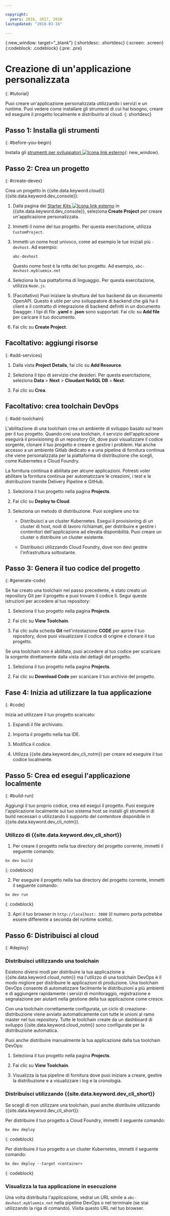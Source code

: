 ```yaml
---

copyright:
  years: 2016, 2017, 2018
lastupdated: "2018-03-16"

---
```


{:new_window: target="_blank"}
{:shortdesc: .shortdesc}
{:screen: .screen}
{:codeblock: .codeblock}
{:pre: .pre}

# Creazione di un'applicazione personalizzata
{: #tutorial}

Puoi creare un'applicazione personalizzata utilizzando i servizi e un runtime. Puoi vedere come installare gli strumenti di cui hai bisogno, creare ed eseguire il progetto localmente e distribuirlo al cloud.
{: shortdesc}

## Passo 1: Installa gli strumenti
{: #before-you-begin}

Installa gli [strumenti per sviluppatori ![Icona link esterno](../../icons/launch-glyph.svg "Icona link esterno")](https://github.com/IBM-Bluemix/ibm-cloud-developer-tools){: new_window}.

## Passo 2: Crea un progetto
{: #create-devex}

Crea un progetto in {{site.data.keyword.cloud}} {{site.data.keyword.dev_console}}:

1. Dalla pagina dei [Starter Kits ![Icona link esterno](../../icons/launch-glyph.svg "Icona link esterno")](https://console.ng.bluemix.net/developer/appservice/starter-kits/) in {{site.data.keyword.dev_console}}, seleziona **Create Project** per creare un'applicazione personalizzata.

2. Immetti il nome del tuo progetto. Per questa esercitazione, utilizza `CustomProject`.   

3. Immetti un nome host univoco, come ad esempio le tue iniziali più `-devhost`. Ad esempio:

	```
	abc-devhost
	```

	Questo nome host è la rotta del tuo progetto. Ad esempio, `abc-devhost.mybluemix.net`

4. Seleziona la tua piattaforma di linguaggio. Per questa esercitazione, utilizza `Node.js`.

5. (Facoltativo) Puoi iniziare la struttura del tuo backend da un documento OpenAPI. Questo è utile per uno sviluppatore di backend che già ha il client e il contratto di integrazione di backend definiti in un documento Swagger. I tipi di file **.yaml** e **.json** sono supportati. Fai clic su **Add file** per caricare il tuo documento.

6. Fai clic su **Create Project**.

## Facoltativo: aggiungi risorse
{: #add-services}

1. Dalla vista **Project Details**, fai clic su **Add Resource**.

2. Seleziona il tipo di servizio che desideri. Per questa esercitazione, seleziona **Data** > **Next** > **Cloudant NoSQL DB** > **Next**.

4. Fai clic su **Crea**.

## Facoltativo: crea toolchain DevOps
{: #add-toolchain}

L'abilitazione di una toolchain crea un ambiente di sviluppo basato sul team per il tuo progetto. Quando crei una toolchain, il servizio dell'applicazione eseguirà il provisioning di un repository Git, dove puoi visualizzare il codice sorgente, clonare il tuo progetto e creare e gestire i problemi. Hai anche accesso a un ambiente Gitlab dedicato e a una pipeline di fornitura continua che viene personalizzata per la piattaforma di distribuzione che scegli, come Kubernetes o Cloud Foundry.

La fornitura continua è abilitata per alcune applicazioni. Potresti voler abilitare la fornitura continua per automatizzare le creazioni, i test e le distribuzioni tramite Delivery Pipeline e GitHub.

1. Seleziona il tuo progetto nella pagina **Projects**.

2. Fai clic su **Deploy to Cloud**.

3. Seleziona un metodo di distribuzione. Puoi scegliere uno tra:

	* Distribuisci a un cluster Kubernetes. Esegui il provisioning di un cluster di host, nodi di lavoro richiamati, per distribuire e gestire i contenitori dell'applicazione ad elevata disponibilità. Puoi creare un cluster o distribuire un cluster esistente. 

	* Distribuisci utilizzando Cloud Foundry, dove non devi gestire l'infrastruttura sottostante.

## Passo 3: Genera il tuo codice del progetto
{: #generate-code}

Se hai creato una toolchain nel passo precedente, è stato creato un repository Git per il progetto e puoi trovare il codice lì. Segui queste istruzioni per accedere al tuo repository:

1. Seleziona il tuo progetto nella pagina **Projects**.

2. Fai clic su **View Toolchain**.

3. Fai clic sulla scheda **Git** nell'intestazione **CODE** per aprire il tuo repository, dove puoi visualizzare il codice di origine e clonare il tuo progetto.

Se una toolchain non è abilitata, puoi accedere al tuo codice per scaricare la sorgente direttamente dalla vista dei dettagli del progetto.

1. Seleziona il tuo progetto nella pagina **Projects**.

2. Fai clic su **Download Code** per scaricare il tuo archivio del progetto.

## Fase 4: Inizia ad utilizzare la tua applicazione
{: #code}

Inizia ad utilizzare il tuo progetto scaricato:

1. Espandi il file archiviato.

2. Importa il progetto nella tua IDE.

3. Modifica il codice.

4. Utilizza {{site.data.keyword.dev_cli_notm}} per creare ed eseguire il tuo codice localmente.


## Passo 5: Crea ed esegui l'applicazione localmente
{: #build-run}

Aggiungi il tuo proprio codice, crea ed esegui il progetto. Puoi eseguire l'applicazione localmente sul tuo sistema host se installi gli strumenti di build necessari o utilizzando il supporto del contenitore disponibile in {{site.data.keyword.dev_cli_notm}}.

### Utilizzo di {{site.data.keyword.dev_cli_short}}

1. Per creare il progetto nella tua directory del progetto corrente, immetti il seguente comando:

  ```
  bx dev build
  ```
  {: codeblock}

2. Per eseguire il progetto nella tua directory del progetto corrente, immetti il seguente comando:

  ```
  bx dev run
  ```
  {: codeblock}

3. Apri il tuo browser in `http://localhost: 3000` (il numero porta potrebbe essere differente a seconda del runtime scelto). 


## Passo 6: Distribuisci al cloud
{: #deploy}

### Distribuisci utilizzando una toolchain
Esistono diversi modi per distribuire la tua applicazione a {{site.data.keyword.cloud_notm}} ma l'utilizzo di una toolchain DevOps è il modo migliore per distribuire le applicazioni di produzione. Una toolchain DevOps consente di automatizzare facilmente le distribuzioni a più ambienti e di aggiungere rapidamente i servizi di monitoraggio, registrazione e segnalazione per aiutarti nella gestione della tua applicazione come cresce.

Con una toolchain correttamente configurata, un ciclo di creazione-distribuzione viene avviato automaticamente con tutte le unioni al ramo master nel tuo repository. Tutte le toolchain create da un dashboard di sviluppo {{site.data.keyword.cloud_notm}} sono configurate per la distribuzione automatica.

Puoi anche distribuire manualmente la tua applicazione dalla tua toolchain DevOps:

1. Seleziona il tuo progetto nella pagina **Projects**.

2. Fai clic su **View Toolchain**.

3. Visualizza la tua pipeline di fornitura dove puoi iniziare a creare, gestire la distribuzione e a visualizzare i log e la cronologia.

### Distribuisci utilizzando {{site.data.keyword.dev_cli_short}}
Se scegli di non utilizzare una toolchain, puoi anche distribuire utilizzando {{site.data.keyword.dev_cli_short}}.

Per distribuire il tuo progetto a Cloud Foundry, immetti il seguente comando:

  ```
  bx dev deploy
  ```
  {: codeblock}

Per distribuire il tuo progetto a un cluster Kubernetes, immetti il seguente comando:

```
bx dev deploy --target <container>
```
{: codeblock}

### Visualizza la tua applicazione in esecuzione
Una volta distribuita l'applicazione, vedrai un URL simile a `abc-devhost.mybluemix.net` nella pipeline DevOps o nel terminale (se stai utilizzando la riga di comando). Visita questo URL nel tuo browser.
